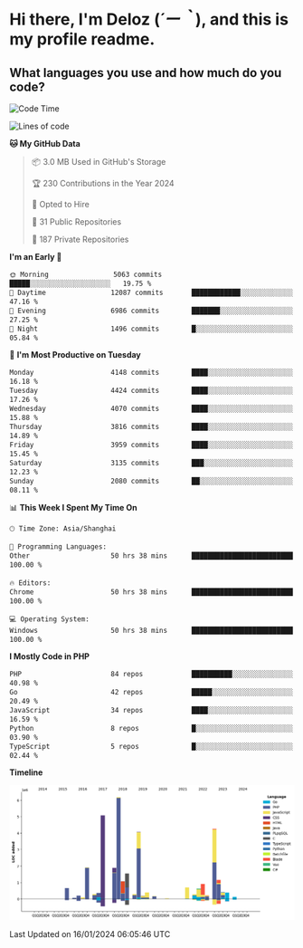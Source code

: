 # **Hi there, I'm Deloz (*´ー｀*), and this is my profile readme.**

## **What languages you use and how much do you code?**

<!--START_SECTION:waka-->
![Code Time](http://img.shields.io/badge/Code%20Time-3%2C192%20hrs%2022%20mins-blue)

![Lines of code](https://img.shields.io/badge/From%20Hello%20World%20I%27ve%20Written-33.4%20million%20lines%20of%20code-blue)

**🐱 My GitHub Data** 

> 📦 3.0 MB Used in GitHub's Storage 
 > 
> 🏆 230 Contributions in the Year 2024
 > 
> 💼 Opted to Hire
 > 
> 📜 31 Public Repositories 
 > 
> 🔑 187 Private Repositories 
 > 
**I'm an Early 🐤** 

```text
🌞 Morning                5063 commits        █████░░░░░░░░░░░░░░░░░░░░   19.75 % 
🌆 Daytime                12087 commits       ████████████░░░░░░░░░░░░░   47.16 % 
🌃 Evening                6986 commits        ███████░░░░░░░░░░░░░░░░░░   27.25 % 
🌙 Night                  1496 commits        █░░░░░░░░░░░░░░░░░░░░░░░░   05.84 % 
```
📅 **I'm Most Productive on Tuesday** 

```text
Monday                   4148 commits        ████░░░░░░░░░░░░░░░░░░░░░   16.18 % 
Tuesday                  4424 commits        ████░░░░░░░░░░░░░░░░░░░░░   17.26 % 
Wednesday                4070 commits        ████░░░░░░░░░░░░░░░░░░░░░   15.88 % 
Thursday                 3816 commits        ████░░░░░░░░░░░░░░░░░░░░░   14.89 % 
Friday                   3959 commits        ████░░░░░░░░░░░░░░░░░░░░░   15.45 % 
Saturday                 3135 commits        ███░░░░░░░░░░░░░░░░░░░░░░   12.23 % 
Sunday                   2080 commits        ██░░░░░░░░░░░░░░░░░░░░░░░   08.11 % 
```


📊 **This Week I Spent My Time On** 

```text
🕑︎ Time Zone: Asia/Shanghai

💬 Programming Languages: 
Other                    50 hrs 38 mins      █████████████████████████   100.00 % 

🔥 Editors: 
Chrome                   50 hrs 38 mins      █████████████████████████   100.00 % 

💻 Operating System: 
Windows                  50 hrs 38 mins      █████████████████████████   100.00 % 
```

**I Mostly Code in PHP** 

```text
PHP                      84 repos            ██████████░░░░░░░░░░░░░░░   40.98 % 
Go                       42 repos            █████░░░░░░░░░░░░░░░░░░░░   20.49 % 
JavaScript               34 repos            ████░░░░░░░░░░░░░░░░░░░░░   16.59 % 
Python                   8 repos             █░░░░░░░░░░░░░░░░░░░░░░░░   03.90 % 
TypeScript               5 repos             █░░░░░░░░░░░░░░░░░░░░░░░░   02.44 % 
```



**Timeline**

![Lines of Code chart](https://raw.githubusercontent.com/deloz/deloz/main/assets/bar_graph.png)


 Last Updated on 16/01/2024 06:05:46 UTC
<!--END_SECTION:waka-->
